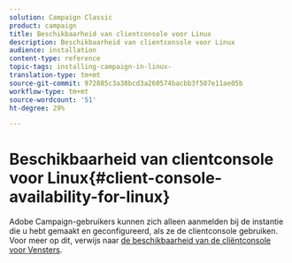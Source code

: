 ```yaml
---
solution: Campaign Classic
product: campaign
title: Beschikbaarheid van clientconsole voor Linux
description: Beschikbaarheid van clientconsole voor Linux
audience: installation
content-type: reference
topic-tags: installing-campaign-in-linux-
translation-type: tm+mt
source-git-commit: 972885c3a38bcd3a260574bacbb3f507e11ae05b
workflow-type: tm+mt
source-wordcount: '51'
ht-degree: 29%

---
```



# Beschikbaarheid van clientconsole voor Linux{#client-console-availability-for-linux}

Adobe Campaign-gebruikers kunnen zich alleen aanmelden bij de instantie die u hebt gemaakt en geconfigureerd, als ze de clientconsole gebruiken. Voor meer op dit, verwijs naar [de beschikbaarheid van de cliëntconsole voor Vensters](../../installation/using/client-console-availability-for-windows.md).
